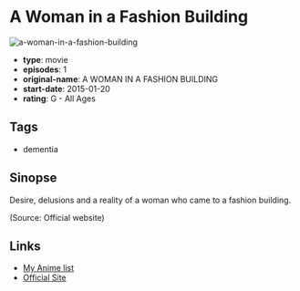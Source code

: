 # A Woman in a Fashion Building

![a-woman-in-a-fashion-building](https://cdn.myanimelist.net/images/anime/1874/90974.jpg)

-   **type**: movie
-   **episodes**: 1
-   **original-name**: A WOMAN IN A FASHION BUILDING
-   **start-date**: 2015-01-20
-   **rating**: G - All Ages

## Tags

-   dementia

## Sinopse

Desire, delusions and a reality of a woman who came to a fashion building.

(Source: Official website)

## Links

-   [My Anime list](https://myanimelist.net/anime/37452/A_Woman_in_a_Fashion_Building)
-   [Official Site](http://masakiokuda.com/awiafb/)
